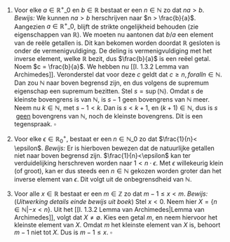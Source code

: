 1. Voor elke $a \in \mathbb{R}^{+}\_{0}$ en $b \in \mathbb{R}$ bestaat er een $n \in \mathbb{N}$ zo dat $na > b$.
*Bewijs:*
We kunnen $na > b$ herschrijven naar $n > \frac{b}{a}$. Aangezien $a \in \mathbb{R}^{+}\_{0}$, blijft de strikte ongelijkheid behouden (zie eigenschappen van $\mathbb{R}$). We moeten nu aantonen dat $b/a$ een element van de reële getallen is. Dit kan bekomen worden doordat $\mathbb{R}$ gesloten is onder de vermenigvuldiging. De deling is vermenigvuldiging met het inverse element, welke $\mathbb{R}$ bezit, dus $\frac{b}{a}$ is een reëel getal. Noem $c = \frac{b}{a}$. We hebben nu [[I. 1.3.2 Lemma van Archimedes]].
Veronderstel dat voor deze $c$ geldt dat $c \geq n, forall n \in \mathbb{N}$. Dan zou $\mathbb{N}$ naar boven begrensd zijn, en dus volgens de supremum eigenschap een supremum bezitten.
Stel $s = \sup(\mathbb{N})$. Omdat $s$ de kleinste bovengrens is van $\mathbb{N}$, is $s-1$ geen bovengrens van $\mathbb{N}$ meer. Neem nu $k \in \mathbb{N}$, met $s-1 < k$. Dan is $s < k+1$, en $(k+1) \in \mathbb{N}$, dus is $s$  <u>geen</u> bovengrens van $\mathbb{N}$, noch de kleinste bovengrens. 
Dit is een tegenspraak.
$\square$

2. Voor elke $\epsilon \in \mathbb{R}_{0}^{+}$, bestaat er een $n \in \mathbb{N}\_{0}$ zo dat $\frac{1}{n}< \epsilon$.
*Bewijs:*
Er is hierboven bewezen dat de natuurlijke getallen niet naar boven begrensd zijn. $\frac{1}{n}<\epsilon$ kan ter verduidelijking herschreven worden naar $1< n \cdot \epsilon$. Met $\epsilon$ willekeurig klein (of groot), kan er dus steeds een $n \in \mathbb{N}$ gekozen worden groter dan het inverse element van $\epsilon$. Dit volgt uit de onbegrensdheid van $\mathbb{N}$.

3. Voor alle $x \in \mathbb{R}$ bestaat er een $m \in \mathbb{Z}$ zo dat $m-1 \leq x < m$.
*Bewijs:*
(*Uitwerking details einde bewijs uit boek*)
Stel $x < 0$. Neem hier $X = \{n \in \mathbb{N}|-x < n\}$. 
Uit het [[I. 1.3.2 Lemma van Archimedes|Lemma van Archimedes]], volgt dat $X \neq \emptyset$. Kies een getal $m$, en neem hiervoor het kleinste element van $X$. Omdat $m$ het kleinste element van $X$ is, behoort $m-1$ niet tot $X$. Dus is $m-1 \leq x$.
$\square$
